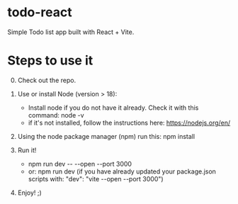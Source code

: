 # todo-react

Simple Todo list app built with React + Vite.

# Steps to use it 

0. Check out the repo.

1. Use or install Node (version > 18):
   - Install node if you do not have it already. Check it with this command: node -v
   - if it's not installed, follow the instructions here: https://nodejs.org/en/

2. Using the node package manager (npm) run this: npm install

3. Run it!
   - npm run dev -- --open --port 3000
   - or: npm run dev (if you have already updated your package.json scripts with: "dev": "vite --open --port 3000")

4. Enjoy! ;) 

